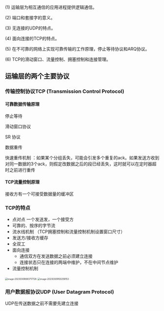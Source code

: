 (1) 运输层为相互通信的应用进程提供逻辑通信。

(2) 端口和套接字的意义。

(3) 无连接的UDP的特点。

(4) 面向连接的TCP的特点。

(5) 在不可靠的网络上实现可靠传输的工作原理，停止等待协议和ARQ协议。

(6) TCP的滑动窗口、流量控制、拥塞控制和连接管理。



## 运输层的两个主要协议



### 传输控制协议TCP (Transmission Control Protocol)

#### 可靠数据传输原理

停止等待

滑动窗口协议

SR 协议

数据重传

快速重传机制 ：如果某个分组丢失，可能会引发多个重复的ack。如果发送方收到对同一数据的3个ack，则假定改数据之后的段已经丢失，这时就可以在定时器超时之前进行重传

#### TCP流量控制原理

接收方有一个可接受数据量的缓冲区



### TCP的特点

- 点对点 一个发送发，一个接受方
- 可靠的、按序的字节流
- 流水线机制 （TCP拥塞控制和流量控制机制设置窗口尺寸）
- 发送方/接收方缓存
- 全双工
- 面向连接
  - 通信双方在发送数据之前必须建立连接
  - 连接状态只在连接的两端中维护，不在中间节点维护
- 流量控制机制

<img src="http://mt.file.jsxming.cn/image/202303090837823.png" alt="image-20230309083717728" style="zoom:50%;" />

<img src="http://mt.file.jsxming.cn/image/202303091002179.png" alt="image-20230309100259153" style="zoom:50%;" />

###  用户数据报协议UDP (User Datagram Protocol)

UDP在传送数据之前不需要先建立连接

